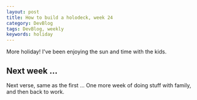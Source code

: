 ```yaml
---
layout: post
title: How to build a holodeck, week 24
category: DevBlog
tags: DevBlog, weekly
keywords: holiday
---
```


More holiday! I've been enjoying the sun and time with the kids.

## Next week ...

Next verse, same as the first ... One more week of doing stuff with family, and then back to work.

